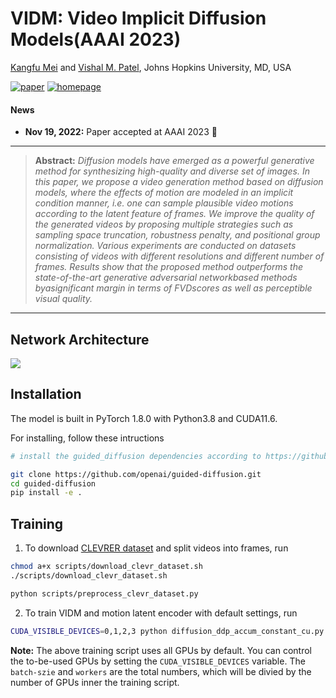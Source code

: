 # VIDM: Video Implicit Diffusion Models(AAAI 2023)

[Kangfu Mei](https://kfmei.page/) and [Vishal M. Patel](https://engineering.jhu.edu/vpatel36/vishal-patel/), Johns Hopkins University, MD, USA

[![paper](https://img.shields.io/badge/arXiv-Paper-<COLOR>.svg)](https://arxiv.org/abs/2111.09881)
[![homepage](https://img.shields.io/badge/Project-Page-red)](https://kfmei.page/vidm/)

#### News
- **Nov 19, 2022:** Paper accepted at AAAI 2023 :tada: 

<hr />

> **Abstract:** *Diffusion models have emerged as a powerful generative method for synthesizing high-quality and diverse set of images. In this paper, we propose a video generation method based on diffusion models, where the effects of motion are modeled in an implicit condition manner, i.e. one can sample plausible video motions according to the latent feature of frames. We improve the quality of the generated videos by proposing multiple strategies such as sampling space truncation, robustness penalty, and positional group normalization. Various experiments are conducted on datasets consisting of videos with different resolutions and different number of frames. Results show that the proposed method outperforms the state-of-the-art generative adversarial networkbased methods byasignificant margin in terms of FVDscores as well as perceptible visual quality.* 
<hr />

## Network Architecture
<img src = "https://i.imgur.com/1mxuYjP.png"> 


## Installation
The model is built in PyTorch 1.8.0 with Python3.8 and CUDA11.6.

For installing, follow these intructions
```bash
# install the guided_diffusion dependencies according to https://github.com/openai/guided-diffusion

git clone https://github.com/openai/guided-diffusion.git
cd guided-diffusion
pip install -e .
```

## Training

1. To download [CLEVRER dataset](http://clevrer.csail.mit.edu/) and split videos into frames, run

```bash
chmod a+x scripts/download_clevr_dataset.sh
./scripts/download_clevr_dataset.sh

python scripts/preprocess_clevr_dataset.py
```

2. To train VIDM and motion latent encoder with default settings, run

```bash
CUDA_VISIBLE_DEVICES=0,1,2,3 python diffusion_ddp_accum_constant_cu.py --multiprocessing-distributed --world-size 1 --rank 0 --batch-size 48 --workers 24
```

**Note:** The above training script uses all GPUs by default. You can control the to-be-used GPUs by setting the `CUDA_VISIBLE_DEVICES` variable. The `batch-szie` and `workers` are the total numbers, which will be divied by the number of GPUs inner the training script.
